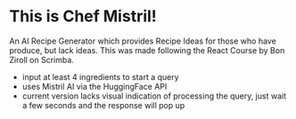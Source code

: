 # This is Chef Mistril!

An AI Recipe Generator which provides Recipe Ideas for those who have produce, but lack ideas. This was made following the React Course by Bon Ziroll on Scrimba. 
- input at least 4 ingredients to start a query
- uses Mistril AI via the HuggingFace API
- current version lacks visual indication of processing the query, just wait a few seconds and the response will pop up
